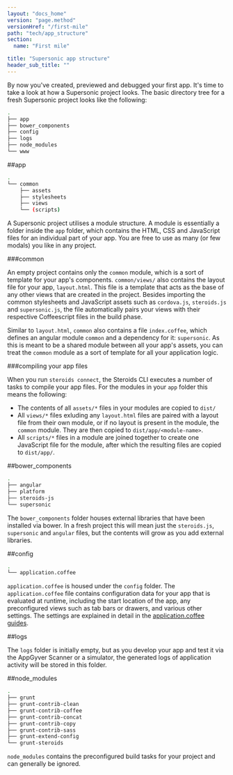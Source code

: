 ```yaml
---
layout: "docs_home"
version: "page.method"
versionHref: "/first-mile"
path: "tech/app_structure"
section:
  name: "First mile"

title: "Supersonic app structure"
header_sub_title: ""
---
```


By now you've created, previewed and debugged your first app. It's time to take a look at how a Supersonic project looks. The basic directory tree for a fresh Supersonic project looks like the following:

```bash
.
├── app
├── bower_components
├── config
├── logs
├── node_modules
└── www
```

##app

```bash
.
└── common
    ├── assets
    ├── stylesheets
    ├── views
    └── (scripts)
```

A Supersonic project utilises a module structure. A module is essentially a folder inside the `app` folder, which contains the HTML, CSS and JavaScript files for an individual part of your app. You are free to use as many (or few modals) you like in any project.

###common

An empty project contains only the `common` module, which is a sort of template for your app's components. `common/views/` also contains the layout file for your app, `layout.html`. This file is a template that acts as the base of any other views that are created in the project. Besides importing the common stylesheets and JavaScript assets such as `cordova.js`, `steroids.js` and `supersonic.js`, the file automatically pairs your views with their respective Coffeescript files in the build phase.

Similar to `layout.html`, `common` also contains a file `index.coffee`, which defines an angular module `common` and a dependency for it: `supersonic`. As this is meant to be a shared module between all your app's assets, you can treat the `common` module as a sort of template for all your application logic.

###compiling your app files

When you run `steroids connect`, the Steroids CLI executes a number of tasks to compile your app files. For the modules in your `app` folder this means the following:

- The contents of all `assets/*` files in your modules are copied to `dist/`
- All `views/*` files exluding any `layout.html` files are paired with a layout file from their own module, or if no layout is present in the module, the `common` module. They are then copied to `dist/app/<module-name>`.
- All `scripts/*` files in a module are joined together to create one JavaScript file for the module, after which the resulting files are copied to `dist/app/`.


##bower_components

```bash
.
├── angular
├── platform
├── steroids-js
└── supersonic
```

The `bower_components` folder houses external libraries that have been installed via bower. In a fresh project this will mean just the `steroids.js`, `supersonic` and `angular` files, but the contents will grow as you add external libraries.

##config

```bash
.
└── application.coffee
```

`application.coffee` is housed under the `config` folder. The `application.coffee` file contains configuration data for your app that is evaluated at runtime, including the start location of the app, any preconfigured views such as tab bars or drawers, and various other settings. The settings are explained in detail in the [application.coffee guides](https://academy.appgyver.com/categories/9-project-configuration/contents/129-basic-app-settings-in-configapplicationcoffee).

##logs

The `logs` folder is initially empty, but as you develop your app and test it via the AppGyver Scanner or a simulator, the generated logs of application activity will be stored in this folder.

##node_modules

```bash
.
├── grunt
├── grunt-contrib-clean
├── grunt-contrib-coffee
├── grunt-contrib-concat
├── grunt-contrib-copy
├── grunt-contrib-sass
├── grunt-extend-config
└── grunt-steroids
```

`node_modules` contains the preconfigured build tasks for your project and can generally be ignored.